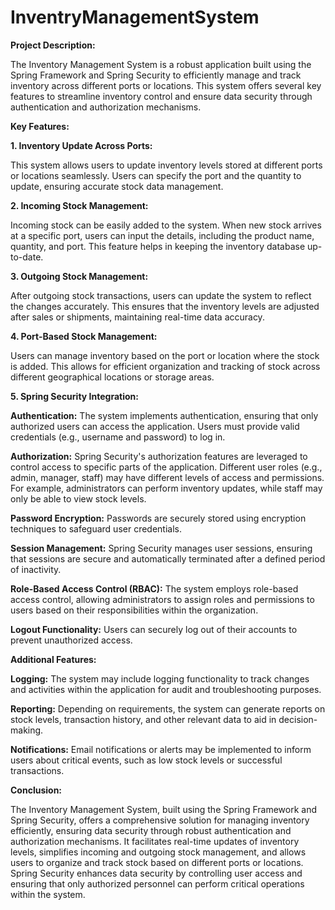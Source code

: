 # InventryManagementSystem

**Project Description:**

The Inventory Management System is a robust application built using the Spring Framework and Spring Security to efficiently manage and track inventory across different ports or locations. This system offers several key features to streamline inventory control and ensure data security through authentication and authorization mechanisms.

**Key Features:**

**1. Inventory Update Across Ports:**

This system allows users to update inventory levels stored at different ports or locations seamlessly. Users can specify the port and the quantity to update, ensuring accurate stock data management.

**2. Incoming Stock Management:**

Incoming stock can be easily added to the system. When new stock arrives at a specific port, users can input the details, including the product name, quantity, and port. This feature helps in keeping the inventory database up-to-date.

**3. Outgoing Stock Management:**

After outgoing stock transactions, users can update the system to reflect the changes accurately. This ensures that the inventory levels are adjusted after sales or shipments, maintaining real-time data accuracy.

**4. Port-Based Stock Management:**

Users can manage inventory based on the port or location where the stock is added. This allows for efficient organization and tracking of stock across different geographical locations or storage areas.

**5. Spring Security Integration:**

**Authentication:** The system implements authentication, ensuring that only authorized users can access the application. Users must provide valid credentials (e.g., username and password) to log in.

**Authorization:** Spring Security's authorization features are leveraged to control access to specific parts of the application. Different user roles (e.g., admin, manager, staff) may have different levels of access and permissions. For example, administrators can perform inventory updates, while staff may only be able to view stock levels.

**Password Encryption:** Passwords are securely stored using encryption techniques to safeguard user credentials.

**Session Management:** Spring Security manages user sessions, ensuring that sessions are secure and automatically terminated after a defined period of inactivity.

**Role-Based Access Control (RBAC):** The system employs role-based access control, allowing administrators to assign roles and permissions to users based on their responsibilities within the organization.

**Logout Functionality:** Users can securely log out of their accounts to prevent unauthorized access.

**Additional Features:**

**Logging:** The system may include logging functionality to track changes and activities within the application for audit and troubleshooting purposes.

**Reporting:** Depending on requirements, the system can generate reports on stock levels, transaction history, and other relevant data to aid in decision-making.

**Notifications:** Email notifications or alerts may be implemented to inform users about critical events, such as low stock levels or successful transactions.

**Conclusion:**

The Inventory Management System, built using the Spring Framework and Spring Security, offers a comprehensive solution for managing inventory efficiently, ensuring data security through robust authentication and authorization mechanisms. It facilitates real-time updates of inventory levels, simplifies incoming and outgoing stock management, and allows users to organize and track stock based on different ports or locations. Spring Security enhances data security by controlling user access and ensuring that only authorized personnel can perform critical operations within the system.
